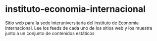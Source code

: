 # instituto-economia-internacional
Sitio web para la sede interuniversitaria del Instituto de Economía Internacional. Lee los feeds de cada uno de los sitios web y los muestra junto a un conjunto de contenidos estáticos
